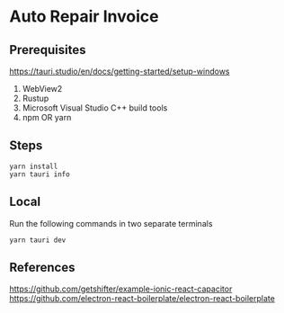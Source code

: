 # Auto Repair Invoice

## Prerequisites

https://tauri.studio/en/docs/getting-started/setup-windows

1. WebView2
2. Rustup
3. Microsoft Visual Studio C++ build tools
4. npm OR yarn

## Steps  
`yarn install`  
`yarn tauri info`  

## Local

Run the following commands in two separate terminals

`yarn tauri dev`  

## References

https://github.com/getshifter/example-ionic-react-capacitor
https://github.com/electron-react-boilerplate/electron-react-boilerplate

